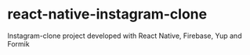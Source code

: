 # react-native-instagram-clone
Instagram-clone project developed with React Native, Firebase, Yup and Formik
